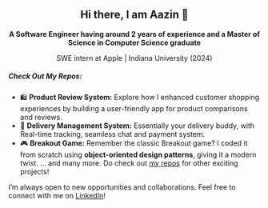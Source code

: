 <div align="center">
<h2> Hi there, I am Aazin 👋 </h2> 

**A Software Engineer having around 2 years of experience and a Master of Science in Computer Science graduate**
<p> SWE intern at Apple | Indiana University (2024) </p>
</div>

##### Check Out My Repos:
- 🛍️ **Product Review System:** Explore how I enhanced customer shopping experiences by building a user-friendly app for product comparisons and reviews.
- 🚚 **Delivery Management System:** Essentially your delivery buddy, with Real-time tracking, seamless chat and payment system.
- 🎮 **Breakout Game:** Remember the classic Breakout game? I coded it from scratch using **object-oriented design patterns**, giving it a modern twist.
... and many more. 
Do check out [my repos](https://github.com/AAZINSHAIKH?tab=repositories) for other exciting projects!

I’m always open to new opportunities and collaborations. Feel free to connect with me on [LinkedIn](https://www.linkedin.com/in/aazinshaikh17298)!

<!--
**AAZINSHAIKH/aazinshaikh** is a ✨ _special_ ✨ repository because its `README.md` (this file) appears on your GitHub profile.

Here are some ideas to get you started:

- 🔭 I’m currently working on ...
- 🌱 I’m currently learning ...
- 👯 I’m looking to collaborate on ...
- 🤔 I’m looking for help with ...
- 💬 Ask me about ...
- 📫 How to reach me: ...
- 😄 Pronouns: ...
- ⚡ Fun fact: ...
-->
